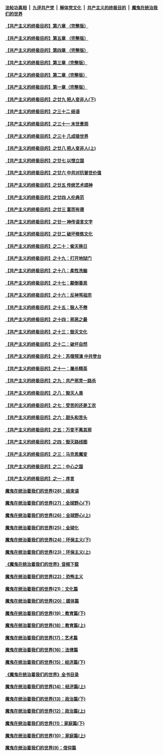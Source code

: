 ####  [法轮功真相](../../../../basic/blob/master/README.md?t=10030928) &nbsp;|&nbsp; [九评共产党](../../../../9ping.md/blob/master/README.md?t=10030928) &nbsp;|&nbsp; [解体党文化](../../../../jtdwh.md/blob/master/README.md?t=10030928)  &nbsp;|&nbsp; [共产主义的终极目的](../../../../gczydzjmd.md/blob/master/README.md?t=10030928) &nbsp;|&nbsp; [魔鬼在统治我们的世界](../../../../mgztzwmdsj.md/blob/master/README.md?t=10030928) 

#### [【共产主义的终极目的】第六章 （完整版）](../pages/nsc422/n11428913.md?t=10030928) 

#### [【共产主义的终极目的】第五章 （完整版）](../pages/nsc422/n11428912.md?t=10030928) 

#### [【共产主义的终极目的】第四章 （完整版）](../pages/nsc422/n11428907.md?t=10030928) 

#### [【共产主义的终极目的】第三章（完整版）](../pages/nsc422/n11428848.md?t=10030928) 

#### [【共产主义的终极目的】第二章（完整版）](../pages/nsc422/n11428831.md?t=10030928) 

#### [【共产主义的终极目的】第一章（完整版）](../pages/nsc422/n11417651.md?t=10030928) 

#### [【共产主义的终极目的】之廿九 把人变非人(下)](../pages/nsc422/n11344140.md?t=10030928) 

#### [【共产主义的终极目的】之三十二 结语](../pages/nsc422/n11360535.md?t=10030928) 

#### [【共产主义的终极目的】之三十一 末世景观](../pages/nsc422/n11351129.md?t=10030928) 

#### [【共产主义的终极目的】之三十 几成狼世界](../pages/nsc422/n11348280.md?t=10030928) 

#### [【共产主义的终极目的】之廿八 把人变非人(上)](../pages/nsc422/n11340492.md?t=10030928) 

#### [【共产主义的终极目的】之廿七 以恨立国](../pages/nsc422/n11336944.md?t=10030928) 

#### [【共产主义的终极目的】之廿六 中共对抗普世价值](../pages/nsc422/n11324785.md?t=10030928) 

#### [【共产主义的终极目的】之廿五 传统艺术颂神](../pages/nsc422/n11296396.md?t=10030928) 

#### [【共产主义的终极目的】之廿四 人伦典范](../pages/nsc422/n11296397.md?t=10030928) 

#### [【共产主义的终极目的】之廿三 富而有德](../pages/nsc422/n11283598.md?t=10030928) 

#### [【共产主义的终极目的】之廿一 神传语言文字](../pages/nsc422/n11263265.md?t=10030928) 

#### [【共产主义的终极目的】之廿二 破坏修炼文化](../pages/nsc422/n11245728.md?t=10030928) 

#### [【共产主义的终极目的】之二十：偷天换日](../pages/nsc422/n11238846.md?t=10030928) 

#### [【共产主义的终极目的】之十九：打开地狱门](../pages/nsc422/n11206376.md?t=10030928) 

#### [【共产主义的终极目的】之十八：柔性洗脑](../pages/nsc422/n11199994.md?t=10030928) 

#### [【共产主义的终极目的】之十七：颠倒善恶](../pages/nsc422/n11179782.md?t=10030928) 

#### [【共产主义的终极目的】之十六：反神骂祖宗](../pages/nsc422/n11166798.md?t=10030928) 

#### [【共产主义的终极目的】之十五：毁人不倦](../pages/nsc422/n11166792.md?t=10030928) 

#### [【共产主义的终极目的】之十四：邪恶之最](../pages/nsc422/n11150249.md?t=10030928) 

#### [【共产主义的终极目的】之十三：毁灭文化](../pages/nsc422/n11135227.md?t=10030928) 

#### [【共产主义的终极目的】之十二：破坏自然](../pages/nsc422/n11135214.md?t=10030928) 

#### [【共产主义的终极目的】之十：苏俄预演 中共登台](../pages/nsc422/n11118424.md?t=10030928) 

#### [【共产主义的终极目的】之十一：屠杀精英](../pages/nsc422/n11118442.md?t=10030928) 

#### [【共产主义的终极目的】之九：共产邪灵一路杀](../pages/nsc422/n11114139.md?t=10030928) 

#### [【共产主义的终极目的】之八：毁灭人类](../pages/nsc422/n11108503.md?t=10030928) 

#### [【共产主义的终极目的】之七：受苦的还是工农](../pages/nsc422/n11101809.md?t=10030928) 

#### [【共产主义的终极目的】之六：甜头和苦头](../pages/nsc422/n11096971.md?t=10030928) 

#### [【共产主义的终极目的】之五：万变不离其邪](../pages/nsc422/n11091285.md?t=10030928) 

#### [【共产主义的终极目的】之四：毁灭路线图](../pages/nsc422/n11086284.md?t=10030928) 

#### [【共产主义的终极目的】之三：马克思魔变](../pages/nsc422/n11061941.md?t=10030928) 

#### [【共产主义的终极目的】之二：中心之国](../pages/nsc422/n11047728.md?t=10030928) 

#### [【共产主义的终极目的】之一：序言](../pages/nsc422/n11086077.md?t=10030928) 

#### [魔鬼在统治着我们的世界(28)：结束语](../pages/nsc422/n10936246.md?t=10030928) 

#### [魔鬼在统治着我们的世界(27)：全球野心(下)](../pages/nsc422/n10928319.md?t=10030928) 

#### [魔鬼在统治着我们的世界(26)：全球野心(上)](../pages/nsc422/n10900318.md?t=10030928) 

#### [魔鬼在统治着我们的世界(25)：全球化](../pages/nsc422/n10788205.md?t=10030928) 

#### [魔鬼在统治着我们的世界(24)：环保主义(下)](../pages/nsc422/n10695307.md?t=10030928) 

#### [魔鬼在统治着我们的世界(23)：环保主义(上)](../pages/nsc422/n10688613.md?t=10030928) 

#### [《魔鬼在统治着我们的世界》音频下载](../pages/nsc422/n10635553.md?t=10030928) 

#### [魔鬼在统治着我们的世界(22)：恐怖主义](../pages/nsc422/n10614727.md?t=10030928) 

#### [魔鬼在统治着我们的世界(21)：文化篇](../pages/nsc422/n10597706.md?t=10030928) 

#### [魔鬼在统治着我们的世界(20)：媒体篇](../pages/nsc422/n10586579.md?t=10030928) 

#### [魔鬼在统治着我们的世界(19)：教育篇(下)](../pages/nsc422/n10564808.md?t=10030928) 

#### [魔鬼在统治着我们的世界(18)：教育篇(上)](../pages/nsc422/n10526970.md?t=10030928) 

#### [魔鬼在统治着我们的世界(17)：艺术篇](../pages/nsc422/n10499093.md?t=10030928) 

#### [魔鬼在统治着我们的世界(16)：法律篇](../pages/nsc422/n10485969.md?t=10030928) 

#### [魔鬼在统治着我们的世界(15)：经济篇(下)](../pages/nsc422/n10469975.md?t=10030928) 

#### [《魔鬼在统治着我们的世界》全书目录](../pages/nsc422/n10464261.md?t=10030928) 

#### [魔鬼在统治着我们的世界(14)：经济篇(上)](../pages/nsc422/n10457370.md?t=10030928) 

#### [魔鬼在统治着我们的世界(13)：政治篇(下)](../pages/nsc422/n10448270.md?t=10030928) 

#### [魔鬼在统治着我们的世界(12)：政治篇(上)](../pages/nsc422/n10444576.md?t=10030928) 

#### [魔鬼在统治着我们的世界(11)：家庭篇(下)](../pages/nsc422/n10440961.md?t=10030928) 

#### [魔鬼在统治着我们的世界(10)：家庭篇(上)](../pages/nsc422/n10435448.md?t=10030928) 

#### [魔鬼在统治着我们的世界(9)：信仰篇](../pages/nsc422/n10432159.md?t=10030928) 


